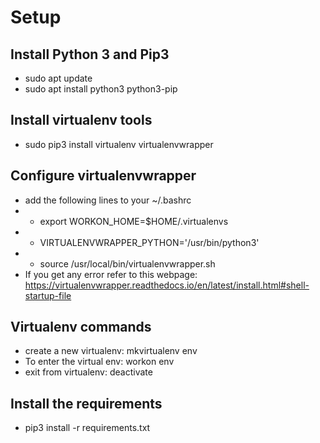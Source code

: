 # Setup

## Install Python 3 and Pip3
* sudo apt update
* sudo apt install python3 python3-pip

## Install virtualenv tools
* sudo pip3 install virtualenv virtualenvwrapper

## Configure virtualenvwrapper
* add the following lines to your ~/.bashrc
* * export WORKON_HOME=$HOME/.virtualenvs
* * VIRTUALENVWRAPPER_PYTHON='/usr/bin/python3'
* * source /usr/local/bin/virtualenvwrapper.sh
* If you get any error refer to this webpage: https://virtualenvwrapper.readthedocs.io/en/latest/install.html#shell-startup-file

##  Virtualenv commands
* create a new virtualenv: mkvirtualenv env
* To enter the virtual env: workon env
* exit from virtualenv: deactivate

## Install the requirements
* pip3 install -r requirements.txt